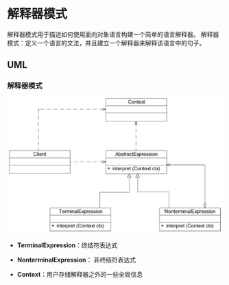 # 解释器模式
解释器模式用于描述如何使用面向对象语言构建一个简单的语言解释器。
解释器模式：定义一个语言的文法，并且建立一个解释器来解释该语言中的句子。

## UML
### 解释器模式
![解释器模式](./images/interpret.jpeg)
- **TerminalExpression**：终结符表达式

- **NonterminalExpression**： 非终结符表达式

- **Context**：用户存储解释器之外的一些全局信息